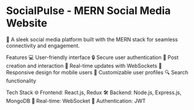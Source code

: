 # SocialPulse - MERN Social Media Website
🚀 A sleek social media platform built with the MERN stack for seamless connectivity and engagement.

Features
💻 User-friendly interface
🔒 Secure user authentication
📝 Post creation and interaction
🔄 Real-time updates with WebSockets
📱 Responsive design for mobile users
🎨 Customizable user profiles
🔍 Search functionality

Tech Stack
🌐 Frontend: React.js, Redux
🛠 Backend: Node.js, Express.js, MongoDB
🚀 Real-time: WebSocket
🔐 Authentication: JWT
